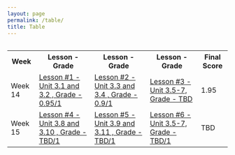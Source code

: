 ```yaml
---
layout: page
permalink: /table/
title: Table
---
```

<table>
    <table>
    <tr>
        <th>Week</th>
        <th>Lesson - Grade</th>
        <th>Lesson - Grade</th>
        <th>Lesson - Grade</th>
        <th>Final Score</th>
    </tr>
    <tr>
        <td>Week 14</td>
        <td><a href="https://github.com/JishnuS420/CSP-tri1/issues/10">Lesson #1 - Unit 3.1 and 3.2 , Grade - 0.95/1</a></td>
        <td><a href="https://github.com/JishnuS420/CSP-tri1/issues/12">Lesson #2 - Unit 3.3 and 3.4 , Grade - 0.9/1</a></td>
        <td><a href="url">Lesson #3 - Unit 3.5-7, Grade - TBD</a></td>
        <td>1.95</td>
    </tr>
    <tr>
        <td>Week 15</td>
        <td><a href="url">Lesson #4 - Unit 3.8 and 3.10 , Grade - TBD/1</a></td>
        <td><a href="url">Lesson #5 - Unit 3.9 and 3.11 , Grade - TBD/1</a></td>
        <td><a href="url">Lesson #6 - Unit 3.5-7, Grade - TBD/1</a></td>
        <td>TBD</td>
    </tr>
</table>